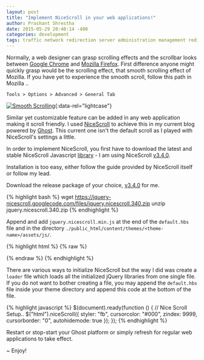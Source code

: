 ```yaml
---
layout: post
title: "Implement NiceScroll in your web applications!" 
author: Prashant Shrestha 
date: 2015-05-29 20:40:14 -400 
categories: development 
tags: traffic network redirection server administration management redir proxy route
---
```


Normally, a web designer can grasp scrolling effects and the scrollbar looks between [Google Chrome](http://www.google.com/chrome/) and [Mozilla Firefox](https://www.mozilla.org/en-US/firefox/new/). First difference anyone might quickly grasp would be the scrolling effect, that smooth scrolling effect of Mozilla. If you have yet to experience the smooth scroll, follow this path in Mozilla ..

`Tools > Options > Advanced > General Tab`

[![Smooth Scrolling](https://i.imgur.com/046MlAe.png)](https://i.imgur.com/046MlAe.png "Smooth Scrolling."){:data-rel="lightcase"}

Similar yet customizable feature can be added in any web application making it scroll friendly. I used [NiceScroll](http://areaaperta.com/nicescroll/) to achieve this in my current blog powered by [Ghost](https://ghost.org/). This current one isn't the default scroll as I played with NiceScroll's settings a little.

In order to implement NiceScroll, you first have to download the latest and stable NiceScroll Javascript [library](https://code.google.com/p/jquery-nicescroll/downloads/list) - I am using NiceScroll [v3.4.0](https://code.google.com/p/jquery-nicescroll/downloads/detail?name=jquery.nicescroll.340.zip&can=2&q=).

Installation is too easy, either follow the guide provided by NiceScroll itself or follow my lead.

Download the release package of your choice, [v3.4.0](https://code.google.com/p/jquery-nicescroll/downloads/detail?name=jquery.nicescroll.340.zip&can=2&q=) for me.
<!--excerpt-->
{% highlight bash %}
wget https://jquery-nicescroll.googlecode.com/files/jquery.nicescroll.340.zip
unzip jquery.nicescroll.340.zip
{% endhighlight %}

Append and add `jquery.nicescroll.min.js` at the end of the `default.hbs` file and in the directory `./public_html/content/themes/<theme-name>/assets/js/`.

{% highlight html %}
{% raw %}
<script src="{{ asset "js/jquery.nicescroll.js"}}"></script>
{% endraw %}
{% endhighlight %}

There are various ways to initialize NiceScroll but the way I did was create a `loader` file which loads all the initialized jQuery libraries from one single file. If you do not want to bother creating a file, you may append the `default.hbs` file inside your theme directory and append this code at the bottom of the file.

{% highlight javascript %}
$(document).ready(function () {
    // Nice Scroll Setup..
    $("html").niceScroll({
        styler: "fb",
        cursorcolor: "#000",
        zindex: 9999,
        cursorborder: "0",
        autohidemode: true
    });
});
{% endhighlight %}

Restart or stop-start your Ghost platform or simply refresh for regular web applications to take effect.

~ Enjoy!